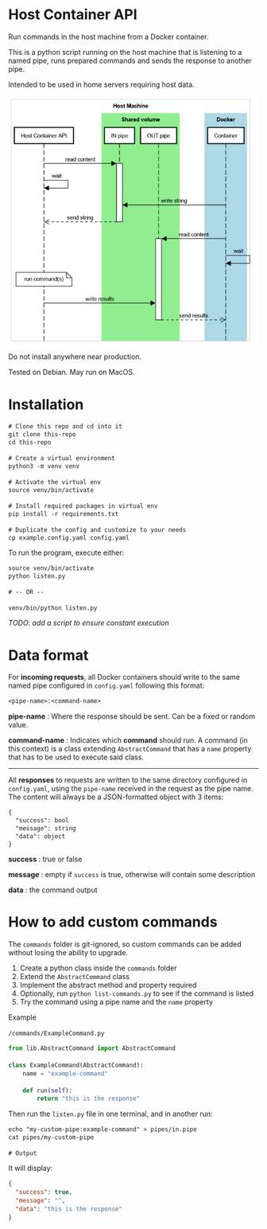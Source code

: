 # Host Container API

Run commands in the host machine from a Docker container.

This is a python script running on the host machine that is listening to a named pipe,
runs prepared commands and sends the response to another pipe. 

Intended to be used in home servers requiring host data.

![Sequence diagram](resources/diagram.png "Sequence diagram")

Do not install anywhere near production.

Tested on Debian. May run on MacOS.

# Installation

```shell
# Clone this repo and cd into it
git clone this-repo
cd this-repo

# Create a virtual environment
python3 -m venv venv

# Activate the virtual env
source venv/bin/activate

# Install required packages in virtual env
pip install -r requirements.txt

# Duplicate the config and customize to your needs
cp example.config.yaml config.yaml
```

To run the program, execute either:
```shell
source venv/bin/activate
python listen.py

# -- OR --

venv/bin/python listen.py
```

*TODO: add a script to ensure constant execution*

# Data format

For **incoming requests**, all Docker containers should write to the same named pipe
configured in `config.yaml` following this format:

```txt
<pipe-name>:<command-name>
```

**pipe-name**
: Where the response should be sent. Can be a fixed or random value.

**command-name**
: Indicates which **command** should run. A command (in this context)
is a class extending `AbstractCommand` that has a `name`
property that has to be used to execute said class.

---

All **responses** to requests are written to the same directory configured in
`config.yaml`, using the `pipe-name` received in the request as the pipe name.
The content will always be a JSON-formatted object with 3 items:

```text
{
  "success": bool
  "message": string
  "data": object
}
```

**success**
: true or false

**message**
: empty if `success` is true, otherwise will contain some description

**data**
: the command output

# How to add custom commands
The `commands` folder is git-ignored, so custom commands can be added without
losing the ability to upgrade.

1. Create a python class inside the `commands` folder
2. Extend the `AbstractCommand` class
3. Implement the abstract method and property required
4. Optionally, run `python list-commands.py` to see if the command is listed
5. Try the command using a pipe name and the `name` property 

Example 

`/commands/ExampleCommand.py`
```python
from lib.AbstractCommand import AbstractCommand

class ExampleCommand(AbstractCommand):
    name = "example-command"

    def run(self):
        return "this is the response"
```

Then run the `listen.py` file in one terminal, and in another run: 
```shell
echo "my-custom-pipe:example-command" > pipes/in.pipe
cat pipes/my-custom-pipe

# Output

```

It will display:
```json
{
  "success": true,
  "message": "",
  "data": "this is the response"
}
```
